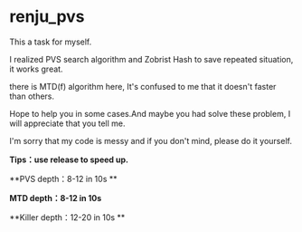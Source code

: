 # renju_pvs

This a task for myself.

I realized PVS search algorithm and Zobrist Hash to save repeated situation, it works great.

there is MTD(f) algorithm here, It's confused to me that it doesn't faster than others.

Hope to help you in some cases.And maybe you had solve these problem, I will appreciate that you tell me.

I'm sorry that my code is messy and if you don't mind, please do it yourself.

**Tips：use release to speed up.**

**PVS  depth：8-12 in 10s **

**MTD depth：8-12 in 10s**

**Killer depth：12-20 in 10s **